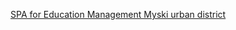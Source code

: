 <p><a href="https://uomgo.ru/#/main" target="_blank"> SPA for Education Management Myski urban district</a></p>
